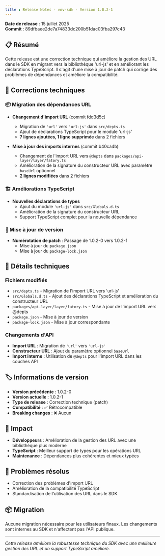 ```yaml
---
title : Release Notes - vnv-sdk - Version 1.0.2-1
---
```


**Date de release** : 15 juillet 2025  
**Commit** : 89dfbaee2de7a74833dc200b51dac03fba297c43

## 📋 Résumé
Cette release est une correction technique qui améliore la gestion des URL dans le SDK en migrant vers la bibliothèque 'url-js' et en améliorant les déclarations TypeScript. Il s'agit d'une mise à jour de patch qui corrige des problèmes de dépendances et améliore la compatibilité.

## 🔧 Corrections techniques

### 📦 Migration des dépendances URL
- **Changement d'import URL** (commit fdd3d5c)
  - Migration de `'url'` vers `'url-js'` dans `src/depts.ts`
  - Ajout de déclarations TypeScript pour le module 'url-js'
  - **7 lignes ajoutées, 1 ligne supprimée** dans 2 fichiers

- **Mise à jour des imports internes** (commit b40ca4b)
  - Changement de l'import URL vers `@depts` dans `packages/api-layer/layer/fatory.ts`
  - Amélioration de la signature du constructeur URL avec paramètre `baseUrl` optionnel
  - **2 lignes modifiées** dans 2 fichiers

### 🏗️ Améliorations TypeScript
- **Nouvelles déclarations de types**
  - Ajout du module `'url-js'` dans `src/Globals.d.ts`
  - Amélioration de la signature du constructeur URL
  - Support TypeScript complet pour la nouvelle dépendance

### 🔧 Mise à jour de version
- **Numérotation de patch** : Passage de 1.0.2-0 vers 1.0.2-1
  - Mise à jour du `package.json`
  - Mise à jour du `package-lock.json`

## 📝 Détails techniques

### Fichiers modifiés
- `src/depts.ts` - Migration de l'import URL vers 'url-js'
- `src/Globals.d.ts` - Ajout des déclarations TypeScript et amélioration du constructeur URL
- `packages/api-layer/layer/fatory.ts` - Mise à jour de l'import URL vers @depts
- `package.json` - Mise à jour de version
- `package-lock.json` - Mise à jour correspondante

### Changements d'API
- **Import URL** : Migration de `'url'` vers `'url-js'`
- **Constructeur URL** : Ajout du paramètre optionnel `baseUrl`
- **Import interne** : Utilisation de `@depts` pour l'import URL dans les couches API

## 🏷️ Informations de version
- **Version précédente** : 1.0.2-0
- **Version actuelle** : 1.0.2-1
- **Type de release** : Correction technique (patch)
- **Compatibilité** : ✅ Rétrocompatible
- **Breaking changes** : ❌ Aucun

## 🎯 Impact
- **Développeurs** : Amélioration de la gestion des URL avec une bibliothèque plus moderne
- **TypeScript** : Meilleur support de types pour les opérations URL
- **Maintenance** : Dépendances plus cohérentes et mieux typées

## 🐛 Problèmes résolus
- Correction des problèmes d'import URL
- Amélioration de la compatibilité TypeScript
- Standardisation de l'utilisation des URL dans le SDK

## 📦 Migration
Aucune migration nécessaire pour les utilisateurs finaux. Les changements sont internes au SDK et n'affectent pas l'API publique.

---
*Cette release améliore la robustesse technique du SDK avec une meilleure gestion des URL et un support TypeScript amélioré.*
